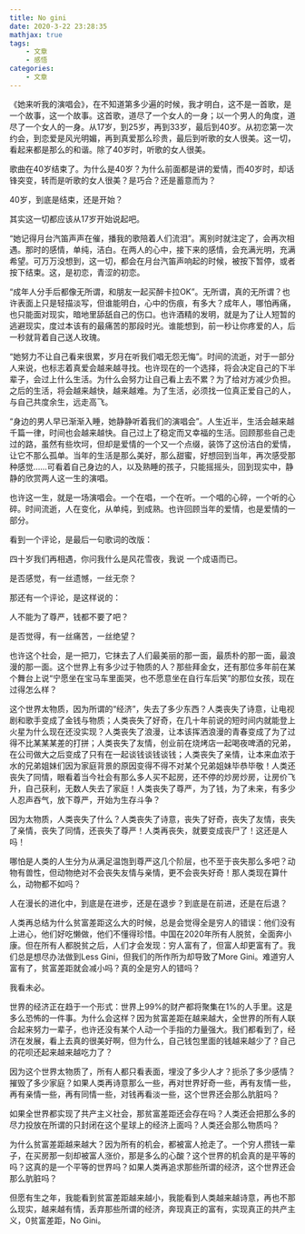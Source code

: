 ```yaml
---
title: No gini
date: 2020-3-22 23:28:35
mathjax: true
tags:
	- 文章
	- 感悟
categories:
	- 文章
---
```

《她来听我的演唱会》，在不知道第多少遍的时候，我才明白，这不是一首歌，是一个故事，这一个故事。这首歌，道尽了一个女人的一身；以一个男人的角度，道尽了一个女人的一身。从17岁，到25岁，再到33岁，最后到40岁。从初恋第一次约会，到恋爱是风光明媚，再到真爱那么珍贵，最后到听歌的女人很美。这一切，看起来都是那么的和谐。除了40岁时，听歌的女人很美。

歌曲在40岁结束了。为什么是40岁？为什么前面都是讲的爱情，而40岁时，却话锋突变，转而是听歌的女人很美？是巧合？还是蓄意而为？


<!--more-->


40岁，到底是结束，还是开始？

其实这一切都应该从17岁开始说起吧。

“她记得月台汽笛声声在催，播我的歌陪着人们流泪”。离别时就注定了，会再次相遇。那时的感情，单纯，洁白。在两人的心中，接下来的感情，会充满光明，充满希望。可万万没想到，这一切，都会在月台汽笛声响起的时候，被按下暂停，或者按下结束。这，是初恋，青涩的初恋。

“成年人分手后都像无所谓，和朋友一起买醉卡拉OK”。无所谓，真的无所谓？也许表面上只是轻描淡写，但谁能明白，心中的伤痕，有多大？成年人，哪怕再痛，也只能面对现实，暗地里舔舐自己的伤口。也许酒精的发明，就是为了让人短暂的逃避现实，度过本该有的最痛苦的那段时光。谁能想到，前一秒让你疼爱的人，后一秒就背着自己送人玫瑰。

“她努力不让自己看来很累，岁月在听我们唱无怨无悔”。时间的流逝，对于一部分人来说，也标志着真爱会越来越寻找。也许现在的一个选择，将会决定自己的下半辈子，会过上什么生活。为什么会努力让自己看上去不累？为了给对方减少负担。之后的生活，将会越来越快，越来越难。为了生活，必须找一位真正爱自己的人，与自己共度余生，远走高飞。

“身边的男人早已渐渐入睡，她静静听着我们的演唱会”。人生近半，生活会越来越千篇一律，时间也会越来越快。自己过上了稳定而又幸福的生活。回顾那些自己走过的路，虽然有些坎坷，但却是爱情的一个又一个点缀，装饰了这份洁白的爱情，让它不那么孤单。当年的生活是那么美好，那么甜蜜，好想回到当年，再次感受那种感觉……可看着自己身边的人，以及熟睡的孩子，只能摇摇头，回到现实中，静静的欣赏两人这一生的演唱。

也许这一生，就是一场演唱会。一个在唱，一个在听。一个唱的心碎，一个听的心碎。时间流逝，人在变化，从单纯，到成熟。也许回顾当年的爱情，也是爱情的一部分。

看到一个评论，是最后一句歌词的改版：

四十岁我们再相遇，你问我什么是风花雪夜，我说 一个成语而已。

是否感觉，有一丝遗憾，一丝无奈？

那还有一个评论，是这样说的：

人不能为了尊严，钱都不要了吧？

是否觉得，有一丝痛苦，一丝绝望？

也许这个社会，是一把刀，它抹去了人们最美丽的那一面，最质朴的那一面，最浪漫的那一面。这个世界上有多少过于物质的人？那些拜金女，还有那位多年前在某个舞台上说“宁愿坐在宝马车里面哭，也不愿意坐在自行车后笑”的那位女孩，现在过得怎么样？

这个世界太物质，因为所谓的“经济”，失去了多少东西？人类丧失了诗意，让电视剧和歌手变成了金钱与物质；人类丧失了好奇，在几十年前说的短时间内就能登上火星为什么现在还没实现？人类丧失了浪漫，让本该挥洒浪漫的青春变成了为了过得不比某某某差的打拼；人类丧失了友情，创业前在烧烤店一起喝夜啤酒的兄弟，在公司做大之后变成了只有在一起谈钱谈钱谈钱；人类丧失了亲情，让本来血浓于水的兄弟姐妹们因为家庭背景的原因变得不得不对某个兄弟姐妹毕恭毕敬！人类还丧失了同情，眼看着当今社会有那么多人买不起房，还不停的炒房炒房，让房价飞升，自己获利，无数人失去了家庭！人类丧失了尊严，为了钱，为了未来，有多少人忍声吞气，放下尊严，开始为生存斗争？

因为太物质，人类丧失了什么？人类丧失了诗意，丧失了好奇，丧失了友情，丧失了亲情，丧失了同情，还丧失了尊严！人类再丧失，就要变成丧尸了！这还是人吗！

哪怕是人类的人生分为从满足温饱到尊严这几个阶层，也不至于丧失那么多吧？动物有兽性，但动物绝对不会丧失友情与亲情，更不会丧失好奇！那人类现在算什么，动物都不如吗？

人在漫长的进化中，到底是在进步，还是在退步？到底是在前进，还是在后退？

人类再总结为什么贫富差距这么大的时候，总是会觉得全是穷人的错误：他们没有上进心，他们好吃懒做，他们不懂得珍惜。中国在2020年所有人脱贫，全面奔小康。但在所有人都脱贫之后，人们才会发现：穷人富有了，但富人却更富有了。我们总是想尽办法做到Less Gini，但我们的所作所为却导致了More Gini。难道穷人富有了，贫富差距就会减小吗？真的全是穷人的错吗？

我看未必。

世界的经济正在趋于一个形式：世界上99%的财产都将聚集在1%的人手里。这是多么恐怖的一件事。为什么会这样？因为贫富差距在越来越大，全世界的所有人联合起来努力一辈子，也许还没有某个人动一个手指的力量强大。我们都看到了，经济在发展，看上去真的很美好啊，但为什么，自己钱包里面的钱越来越少了？自己的花呗还起来越来越吃力了？

因为这个世界太物质了，所有人都只看表面，埋没了多少人才？扼杀了多少感情？摧毁了多少家庭？如果人类再诗意那么一些，再对世界好奇一些，再有友情一些，再有亲情一些，再有同情一些，对钱再看淡一些，这个世界还会那么肮脏吗？

如果全世界都实现了共产主义社会，那贫富差距还会存在吗？人类还会把那么多的尽力投放在所谓的只封闭在这个星球上的经济上面吗？人类还会那么物质吗？

为什么贫富差距越来越大？因为所有的机会，都被富人抢走了。一个穷人攒钱一辈子，在买房那一刻却被富人涨价，那是多么的心酸？这个世界的机会真的是平等的吗？这真的是一个平等的世界吗？如果人类再追求那些所谓的经济，这个世界还会那么肮脏吗？

但愿有生之年，我能看到贫富差距越来越小，我能看到人类越来越诗意，再也不那么现实，越来越有情，丢弃那些所谓的经济，奔现真正的富有，实现真正的共产主义，0贫富差距，No Gini。